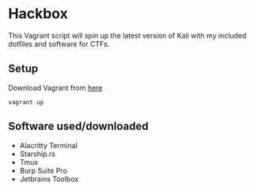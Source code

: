 # Hackbox

This Vagrant script will spin up the latest version of Kali with my included dotfiles and software for CTFs.

## Setup
Download Vagrant from [here](https://www.vagrantup.com/)

```
vagrant up
```

## Software used/downloaded
* Alacritty Terminal
* Starship.rs
* Tmux
* Burp Suite Pro
* Jetbrains Toolbox
